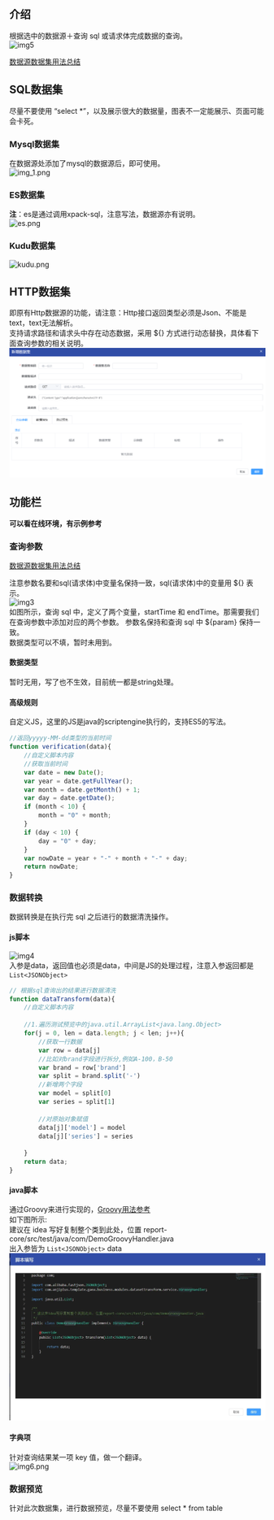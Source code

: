 ## 介绍

根据选中的数据源＋查询 sql 或请求体完成数据的查询。<br>
![img5](../picture/dateset/img_5.png) <br>

[数据源数据集用法总结](https://my.oschina.net/u/4517014/blog/5270828) <br>

## SQL数据集

尽量不要使用 “select *”，以及展示很大的数据量，图表不一定能展示、页面可能会卡死。 <br>

### Mysql数据集

在数据源处添加了mysql的数据源后，即可使用。<br>
![img_1.png](../picture/dateset/img_1.png) <br>

### ES数据集

**注**：es是通过调用xpack-sql，注意写法，数据源亦有说明。 <br>
![es.png](../picture/dateset/img.png) <br>

### Kudu数据集

![kudu.png](../picture/dateset/img_2.png) <br>

## HTTP数据集

即原有Http数据源的功能，请注意：Http接口返回类型必须是Json、不能是text，text无法解析。 <br>
支持请求路径和请求头中存在动态数据，采用 ${} 方式进行动态替换，具体看下面查询参数的相关说明。 <br>
![http.png](../picture/dateset/img_7.png) <br>

## 功能栏

**可以看在线环境，有示例参考** <br>

### 查询参数

[数据源数据集用法总结](https://my.oschina.net/u/4517014/blog/5270828) <br>

注意参数名要和sql(请求体)中变量名保持一致，sql(请求体)中的变量用 ${} 表示。 <br>
![img3](../picture/dateset/img_3.png) <br>
如图所示，查询 sql 中，定义了两个变量，startTime 和 endTime。那需要我们在查询参数中添加对应的两个参数。 参数名保持和查询 sql
中 ${param} 保持一致。<br>
数据类型可以不填，暂时未用到。

#### 数据类型

暂时无用，写了也不生效，目前统一都是string处理。 <br>

#### 高级规则

自定义JS，这里的JS是java的scriptengine执行的，支持ES5的写法。

```js
//返回yyyyy-MM-dd类型的当前时间
function verification(data){
	//自定义脚本内容
	//获取当前时间
	var date = new Date();
	var year = date.getFullYear();
	var month = date.getMonth() + 1;
	var day = date.getDate();
	if (month < 10) {
		month = "0" + month;
	}
	if (day < 10) {
		day = "0" + day;
	}
	var nowDate = year + "-" + month + "-" + day;
	return nowDate;
}
```

### 数据转换

数据转换是在执行完 sql 之后进行的数据清洗操作。

#### js脚本

![img4](../picture/dateset/img_4.png) <br>
入参是data，返回值也必须是data，中间是JS的处理过程，注意入参返回都是``List<JSONObject>``

```js
// 根据sql查询出的结果进行数据清洗
function dataTransform(data){
	//自定义脚本内容
	
	//1.遍历测试预览中的java.util.ArrayList<java.lang.Object>
	for(j = 0, len = data.length; j < len; j++){
		//获取一行数据
		var row = data[j]
		//比如对brand字段进行拆分,例如A-100，B-50
		var brand = row['brand']
		var split = brand.split('-')
		//新增两个字段
		var model = split[0]
		var series = split[1]

		//对原始对象赋值
		data[j]['model'] = model
		data[j]['series'] = series

	}
	return data;
}
```

#### java脚本

通过Groovy来进行实现的，[Groovy用法参考](https://my.oschina.net/u/4517014/blog/5526324) <br>
如下图所示: <br>
建议在 idea 写好复制整个类到此处，位置 report-core/src/test/java/com/DemoGroovyHandler.java <br>
出入参皆为 ``List<JSONObject>`` data
![img8](../picture/dateset/img_8.png) <br>

#### 字典项

针对查询结果某一项 key 值，做一个翻译。<br>
![img6.png](../picture/dateset/img_6.png) <br>

### 数据预览

针对此次数据集，进行数据预览，尽量不要使用 select * from table <br>
